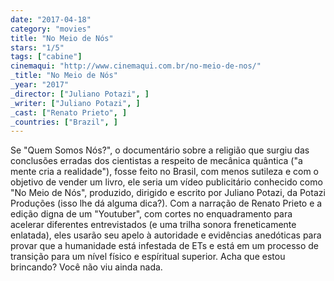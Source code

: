 ```yaml
---
date: "2017-04-18"
category: "movies"
title: "No Meio de Nós"
stars: "1/5"
tags: ["cabine"]
cinemaqui: "http://www.cinemaqui.com.br/no-meio-de-nos/"
_title: "No Meio de Nós"
_year: "2017"
_director: ["Juliano Potazi", ]
_writer: ["Juliano Potazi", ]
_cast: ["Renato Prieto", ]
_countries: ["Brazil", ]
---
```

Se "Quem Somos Nós?", o documentário sobre a religião que surgiu das conclusões erradas dos cientistas a respeito de mecânica quântica ("a mente cria a realidade"), fosse feito no Brasil, com menos sutileza e com o objetivo de vender um livro, ele seria um vídeo publicitário conhecido como "No Meio de Nós", produzido, dirigido e escrito por Juliano Potazi, da Potazi Produções (isso lhe dá alguma dica?). Com a narração de Renato Prieto e a edição digna de um "Youtuber", com cortes no enquadramento para acelerar diferentes entrevistados (e uma trilha sonora freneticamente enlatada), eles usarão seu apelo à autoridade e evidências anedóticas para provar que a humanidade está infestada de ETs e está em um processo de transição para um nível físico e espíritual superior. Acha que estou brincando? Você não viu ainda nada.
